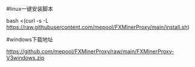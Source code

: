 #linux一键安装脚本

bash <(curl -s -L https://raw.githubusercontent.com/mepool/FXMinerProxy/main/install.sh)

#windows下载地址

https://github.com/mepool/FXMinerProxy/raw/main/FXMinerProxy-V3windows.zip




